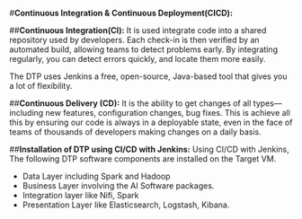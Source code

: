 #**Continuous Integration & Continuous Deployment(CICD):**

##**Continuous Integration(CI):**
It is used integrate code into a shared repository used by developers. 
Each check-in is then verified by an automated build, allowing teams to detect problems early. 
By integrating regularly, you can detect errors quickly, and locate them more easily.

The DTP uses Jenkins a free, open-source, Java-based tool that gives you a lot of flexibility.

##**Continuous Delivery (CD):**
It is the ability to get changes of all types—including new features, configuration changes, bug fixes. 
This is achieve all this by ensuring our code is always in a deployable state, 
 even in the face of teams of thousands of developers making changes on a daily basis.

##**Installation of DTP using CI/CD with Jenkins:**
Using CI/CD with Jenkins, The following DTP software components are installed on the Target VM.
* Data Layer including Spark and Hadoop
* Business Layer involving the AI Software packages.
* Integration layer like Nifi, Spark
* Presentation Layer like  Elasticsearch, Logstash, Kibana.






 




